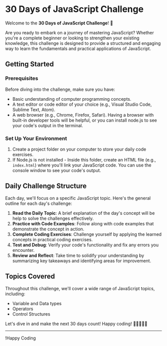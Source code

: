 # 30 Days of JavaScript Challenge

Welcome to the **30 Days of JavaScript Challenge**! 🚀

Are you ready to embark on a journey of mastering JavaScript? Whether you're a complete beginner or looking to strengthen your existing knowledge, this challenge is designed to provide a structured and engaging way to learn the fundamentals and practical applications of JavaScript.

## Getting Started

### Prerequisites

Before diving into the challenge, make sure you have:

- Basic understanding of computer programming concepts.
- A text editor or code editor of your choice (e.g., Visual Studio Code, Sublime Text, Atom).
- A web browser (e.g., Chrome, Firefox, Safari). Having a browser with built-in developer tools will be helpful, or you can install node.js to see your code's output in the terminal.

### Set Up Your Environment

1. Create a project folder on your computer to store your daily code exercises.
2. If Node.js is not installed - Inside this folder,  create an HTML file (e.g., `index.html`) where you'll link your JavaScript code.
   You can use the console window to see your code's output.


## Daily Challenge Structure

Each day, we'll focus on a specific JavaScript topic. Here's the general outline for each day's challenge:

1. **Read the Daily Topic**: A brief explanation of the day's concept will be help  to solve the challenges effectively.
2. **Practice with Code Examples**: Follow along with code examples that demonstrate the concept in action.
3. **Complete Coding Exercises**: Challenge yourself by applying the learned concepts in practical coding exercises.
4. **Test and Debug**: Verify your code's functionality and fix any errors you encounter.
5. **Review and Reflect**: Take time to solidify your understanding by summarizing key takeaways and identifying areas for improvement.


## Topics Covered

Throughout this challenge, we'll cover a wide range of JavaScript topics, including:

-  Variable and Data types
-  Operators
-  Control Structures


Let's dive in and make the next 30 days count! Happy coding! 🎉👩‍💻👨‍💻

---

!Happy Coding


